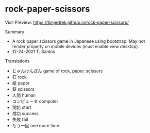 # rock-paper-scissors
Visit Preview: https://timjedrek.github.io/rock-paper-scissors/

Summary
- A rock paper scissors game in Japanese using bootstrap.  May not render properly on mobile devices (must enable view desktop).
- 12-24-2021 T. Santos

Translations
- じゃんけんぽん  game of rock, paper, scissors
- 石            rock
- 紙            paper
- 鋏            scissors
- 人間          human
- コンピュータ   computer
- 開始          start
- 成功          success
- 失敗          fail
- もう一回       one more time